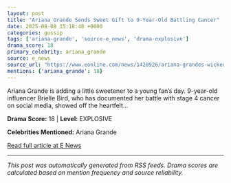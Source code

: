 ```yaml
---
layout: post
title: "Ariana Grande Sends Sweet Gift to 9-Year-Old Battling Cancer"
date: 2025-08-08 15:18:48 +0000
categories: gossip
tags: ['ariana-grande', 'source-e_news', 'drama-explosive']
drama_score: 18
primary_celebrity: ariana_grande
source: e_news
source_url: "https://www.eonline.com/news/1420926/ariana-grandes-wicked-gifts-to-influencer-battling-cancer?cmpid=rss-syndicate-genericrss-us-top_stories"
mentions: {'ariana_grande': 18}
---
```


Ariana Grande is adding a little sweetener to a young fan’s day. 9-year-old influencer Brielle Bird, who has documented her battle with stage 4 cancer on social media, showed off the heartfelt...

**Drama Score:** 18 | **Level:** EXPLOSIVE

**Celebrities Mentioned:** Ariana Grande

[Read full article at E News](https://www.eonline.com/news/1420926/ariana-grandes-wicked-gifts-to-influencer-battling-cancer?cmpid=rss-syndicate-genericrss-us-top_stories)

---
*This post was automatically generated from RSS feeds. Drama scores are calculated based on mention frequency and source reliability.*
